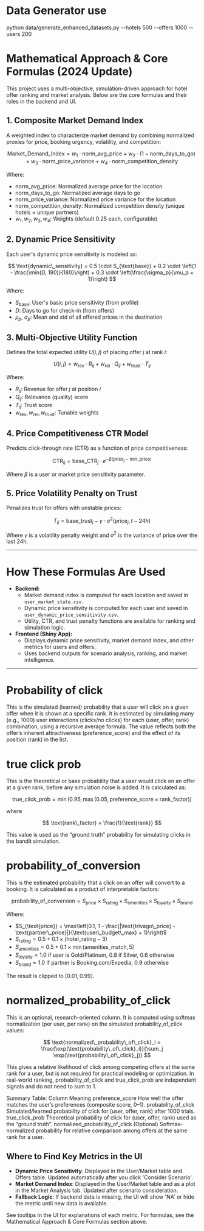 # Data Generator use

python data/generate_enhanced_datasets.py --hotels 500 --offers 1000 --users 200

# Mathematical Approach & Core Formulas (2024 Update)

This project uses a multi-objective, simulation-driven approach for hotel offer ranking and market analysis. Below are the core formulas and their roles in the backend and UI.

## 1. Composite Market Demand Index
A weighted index to characterize market demand by combining normalized proxies for price, booking urgency, volatility, and competition:

$$
\text{Market\_Demand\_Index} = w_1 \cdot \text{norm\_avg\_price} + w_2 \cdot (1 - \text{norm\_days\_to\_go}) + w_3 \cdot \text{norm\_price\_variance} + w_4 \cdot \text{norm\_competition\_density}
$$

Where:
- $\text{norm\_avg\_price}$: Normalized average price for the location
- $\text{norm\_days\_to\_go}$: Normalized average days to go
- $\text{norm\_price\_variance}$: Normalized price variance for the location
- $\text{norm\_competition\_density}$: Normalized competition density (unique hotels × unique partners)
- $w_1, w_2, w_3, w_4$: Weights (default 0.25 each, configurable)

## 2. Dynamic Price Sensitivity
Each user's dynamic price sensitivity is modeled as:

$$
\text{dynamic\_sensitivity} = 0.5 \cdot S_{\text{base}} + 0.2 \cdot \left(1 - \frac{\min(D, 180)}{180}\right) + 0.3 \cdot \left(\frac{\sigma_p}{\mu_p + 1}\right)
$$

Where:
- $S_{\text{base}}$: User's basic price sensitivity (from profile)
- $D$: Days to go for check-in (from offers)
- $\mu_p$, $\sigma_p$: Mean and std of all offered prices in the destination

## 3. Multi-Objective Utility Function
Defines the total expected utility $U(i, j)$ of placing offer $j$ at rank $i$:

$$
U(i, j) = w_{\text{rev}} \cdot R_{ij} + w_{\text{rel}} \cdot Q_{ij} + w_{\text{trust}} \cdot T_{ij}
$$

Where:
- $R_{ij}$: Revenue for offer $j$ at position $i$
- $Q_{ij}$: Relevance (quality) score
- $T_{ij}$: Trust score
- $w_{\text{rev}}, w_{\text{rel}}, w_{\text{trust}}$: Tunable weights

## 4. Price Competitiveness CTR Model
Predicts click-through rate (CTR) as a function of price competitiveness:

$$
\text{CTR}_{ij} = \text{base\_CTR}_j \cdot e^{-\beta (\text{price}_j - \text{min\_price})}
$$

Where $\beta$ is a user or market price sensitivity parameter.

## 5. Price Volatility Penalty on Trust
Penalizes trust for offers with unstable prices:

$$
T_{ij} = \text{base\_trust}_j - \gamma \cdot \sigma^2(\text{price}_j, t-24h)
$$

Where $\gamma$ is a volatility penalty weight and $\sigma^2$ is the variance of price over the last 24h.

---

# How These Formulas Are Used
- **Backend:**
  - Market demand index is computed for each location and saved in `user_market_state.csv`.
  - Dynamic price sensitivity is computed for each user and saved in `user_dynamic_price_sensitivity.csv`.
  - Utility, CTR, and trust penalty functions are available for ranking and simulation logic.
- **Frontend (Shiny App):**
  - Displays dynamic price sensitivity, market demand index, and other metrics for users and offers.
  - Uses backend outputs for scenario analysis, ranking, and market intelligence.

---

# Probability of click

This is the simulated (learned) probability that a user will click on a given offer when it is shown at a specific rank.
It is estimated by simulating many (e.g., 1000) user interactions (clicks/no clicks) for each (user, offer, rank) combination, using a recursive average formula.
The value reflects both the offer’s inherent attractiveness (preference_score) and the effect of its position (rank) in the list.

# true click prob

This is the theoretical or base probability that a user would click on an offer at a given rank, before any simulation noise is added.
It is calculated as:

$$
\text{true\_click\_prob} = \min(0.95, \max(0.05, \text{preference\_score} \times \text{rank\_factor}))
$$

where

$$
\text{rank\_factor} = \frac{1}{\text{rank}}
$$

This value is used as the “ground truth” probability for simulating clicks in the bandit simulation.

# probability_of_conversion

This is the estimated probability that a click on an offer will convert to a booking. It is calculated as a product of interpretable factors:

$$
\text{probability\_of\_conversion} = S_{\text{price}} \times S_{\text{rating}} \times S_{\text{amenities}} \times S_{\text{loyalty}} \times S_{\text{brand}}
$$

Where:
- $S_{\text{price}} = \max\left(0.1, 1 - \frac{|\text{trivago\_price} - \text{partner\_price}|}{\text{user\_budget\_max} + 1}\right)$
- $S_{\text{rating}} = 0.5 + 0.1 \times (\text{hotel\_rating} - 3)$
- $S_{\text{amenities}} = 0.5 + 0.1 \times \min(\text{amenities\_match}, 5)$
- $S_{\text{loyalty}} = 1.0$ if user is Gold/Platinum, $0.8$ if Silver, $0.6$ otherwise
- $S_{\text{brand}} = 1.0$ if partner is Booking.com/Expedia, $0.9$ otherwise

The result is clipped to $[0.01, 0.99]$.

# normalized_probability_of_click

This is an optional, research-oriented column. It is computed using softmax normalization (per user, per rank) on the simulated probability_of_click values:

$$
\text{normalized\_probability\_of\_click}_i = \frac{\exp(\text{probability\_of\_click}_i)}{\sum_j \exp(\text{probability\_of\_click}_j)}
$$

This gives a relative likelihood of click among competing offers at the same rank for a user, but is not required for practical modeling or optimization. In real-world ranking, probability_of_click and true_click_prob are independent signals and do not need to sum to 1.


Summary Table:
Column                Meaning
preference_score      How well the offer matches the user’s preferences (composite score, 0–1).
probability_of_click  Simulated/learned probability of click for (user, offer, rank) after 1000 trials.
true_click_prob       Theoretical probability of click for (user, offer, rank) used as the “ground truth”.
normalized_probability_of_click  (Optional) Softmax-normalized probability for relative comparison among offers at the same rank for a user.

## Where to Find Key Metrics in the UI

- **Dynamic Price Sensitivity**: Displayed in the User/Market table and Offers table. Updated automatically after you click 'Consider Scenario'.
- **Market Demand Index**: Displayed in the User/Market table and as a plot in the Market Analysis tab. Updated after scenario consideration.
- **Fallback Logic**: If backend data is missing, the UI will show 'NA' or hide the metric until new data is available.

See tooltips in the UI for explanations of each metric. For formulas, see the Mathematical Approach & Core Formulas section above.
